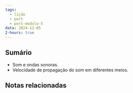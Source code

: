 ```yaml
---
tags:
  - lição
  - port
  - port-modulo-5
data: 2024-12-05
2-hours: true
---
```


## Sumário
- Som e ondas sonoras. 
- Velocidade de propagação do som em diferentes meios.
## Notas relacionadas